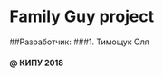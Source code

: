 ﻿Family Guy project
==================================
##Разработчик:
###1. Тимощук Оля
#### @ КИПУ 2018